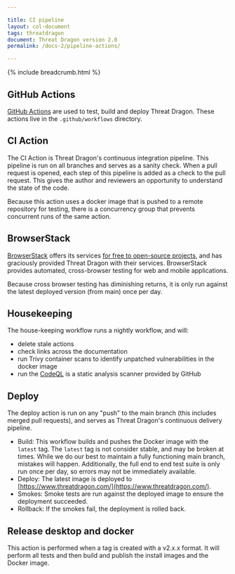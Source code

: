 ```yaml
---

title: CI pipeline
layout: col-document
tags: threatdragon
document: Threat Dragon version 2.0
permalink: /docs-2/pipeline-actions/

---
```


{% include breadcrumb.html %}

## GitHub Actions

[GitHub Actions](https://docs.github.com/en/actions/reference) are used to test, build and deploy Threat Dragon.
These actions live in the `.github/workflows` directory.

## CI Action

The CI Action is Threat Dragon's continuous integration pipeline.
This pipeline is run on all branches and serves as a sanity check.
When a pull request is opened, each step of this pipeline is added as a check to the pull request.
This gives the author and reviewers an opportunity to understand the state of the code.

Because this action uses a docker image that is pushed to a remote repository for testing,
there is a concurrency group that prevents concurrent runs of the same action.

## BrowserStack

[BrowserStack](https://www.browserstack.com/) offers its services
[for free to open-source projects](https://www.browserstack.com/open-source),
and has graciously provided Threat Dragon with their services.
BrowserStack provides automated, cross-browser testing for web and mobile applications.

Because cross browser testing has diminishing returns,
it is only run against the latest deployed version (from main) once per day.

## Housekeeping

The house-keeping workflow runs a nightly workflow, and will:

* delete stale actions
* check links across the documentation
* run Trivy container scans to identify unpatched vulnerabilities in the docker image
* run the [CodeQL](https://securitylab.github.com/tools/codeql/) is a static analysis scanner provided by GitHub

## Deploy

The deploy action is run on any "push" to the main branch (this includes merged pull requests),
and serves as Threat Dragon's continuous delivery pipeline.

* Build:
    This workflow builds and pushes the Docker image with the `latest` tag.
    The `latest` tag is not consider stable, and may be broken at times.
    While we do our best to maintain a fully functioning main branch, mistakes will happen.
    Additionally, the full end to end test suite is only run once per day, so errors may not be immediately available.
* Deploy: The latest image is deployed to [https://www.threatdragon.com/](https://www.threatdragon.com/).
* Smokes: Smoke tests are run against the deployed image to ensure the deployment succeeded.
* Rollback: If the smokes fail, the deployment is rolled back.

## Release desktop and docker

This action is performed when a tag is created with a v2.x.x format.
It will perform all tests and then build and publish the install images and the Docker image.
